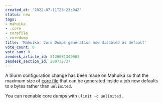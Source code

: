```yaml
---
created_at: '2022-07-11T23:23:04Z'
status: new
tags:
- mahuika
- .core
- corefile
- coredump
title: 'Mahuika: Core Dumps generation now disabled as default'
vote_count: 0
vote_sum: 0
zendesk_article_id: 5126681349903
zendesk_section_id: 200732737
---
```


A Slurm configuration change has been made on Mahuika so that the 
maximum size of [core
file](../../General/FAQs/What_is_a_-core_file.md) that can be generated
inside a job now defaults to `0` bytes rather than `unlimited`. 

You can reenable core dumps with `ulimit -c unlimited` .